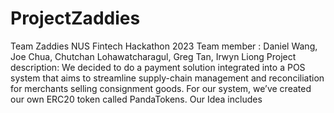 # ProjectZaddies
Team Zaddies NUS Fintech Hackathon 2023
Team member : Daniel Wang, Joe Chua, Chutchan Lohawatcharagul, Greg Tan, Irwyn Liong
Project description: We decided to do a payment solution integrated into a POS system that aims to streamline supply-chain management and reconciliation for merchants selling consignment goods.
For our system, we’ve created our own ERC20 token called PandaTokens.
Our Idea includes
